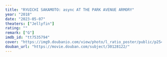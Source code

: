 ```yaml
---
title: "RYUICHI SAKAMOTO: async AT THE PARK AVENUE ARMORY"
year: "2018"
date: "2023-05-07"
theaters: ["Jellyfin"]
rating: ""
remark: ["G"]
imdb_id: "tt7535794"
cover: "https://img9.doubanio.com/view/photo/l_ratio_poster/public/p2548836824.jpg"
douban_url: "https://movie.douban.com/subject/30128122/"
---
```

